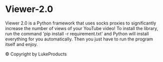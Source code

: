 # Viewer-2.0

Viewer 2.0 is a Python framework that uses socks proxies to significantly increase the number of views of your YouTube video!
To install the library, run the command 'pip install -r requirement.txt' and Python will install everything for you automatically.
Then you just have to run the program itself and enjoy.

© Copyright by LukeProducts
